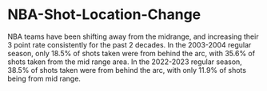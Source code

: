# NBA-Shot-Location-Change

NBA teams have been shifting away from the midrange, and increasing their 3 point rate consistently for the past 2 decades. In the 2003-2004 regular season, only 18.5% of shots taken were from behind the arc, with 35.6% of shots taken from the mid range area. In the 2022-2023 regular season, 38.5% of shots taken were from behind the arc, with only 11.9% of shots being from mid range.
